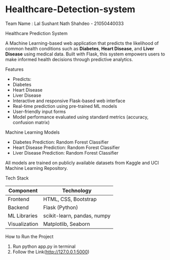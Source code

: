 # Healthcare-Detection-system
Team Name : Lal Sushant Nath Shahdeo - 21050440033
            
 Healthcare Prediction System

A Machine Learning-based web application that predicts the likelihood of common health conditions such as **Diabetes**, **Heart Disease**, and **Liver Disease** using medical data. Built with Flask, this system empowers users to make informed health decisions through predictive analytics.

Features

- Predicts:
- Diabetes
- Heart Disease
- Liver Disease
- Interactive and responsive Flask-based web interface
- Real-time prediction using pre-trained ML models
- User-friendly input forms
- Model performance evaluated using standard metrics (accuracy, confusion matrix)

Machine Learning Models

- Diabetes Prediction:  Random Forest Classifier
- Heart Disease Prediction: Random Forest Classifier  
- Liver Disease Prediction: Random Forest Classifier

All models are trained on publicly available datasets from Kaggle and UCI Machine Learning Repository.

Tech Stack

| Component        | Technology           |
|------------------|----------------------|
| Frontend         | HTML, CSS, Bootstrap |
| Backend          | Flask (Python)       |
| ML Libraries     | scikit-learn, pandas, numpy |
| Visualization    | Matplotlib, Seaborn  |

 How to Run the Project

1. Run python app.py in terminal
2. Follow the Link(http://127.0.0.1:5000)
